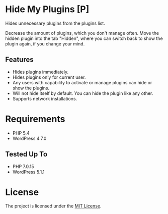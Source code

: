 # Hide My Plugins \[P\]
Hides unnecessary plugins from the plugins list.

Decrease the amount of plugins, which you don't manage often. Move the hidden plugin into the tab "Hidden", where you can switch back to show the plugin again, if you change your mind.

## Features
* Hides plugins immediately.
* Hides plugins only for current user.
* Any users with capability to activate or manage plugins can hide or show the plugins.
* Will not hide itself by default. You can hide the plugin like any other.
* Supports network installations.

# Requirements
* PHP 5.4
* WordPress 4.7.0

## Tested Up To
* PHP 7.0.15
* WordPress 5.1.1

# License
The project is licensed under the [MIT License](https://opensource.org/licenses/MIT).
